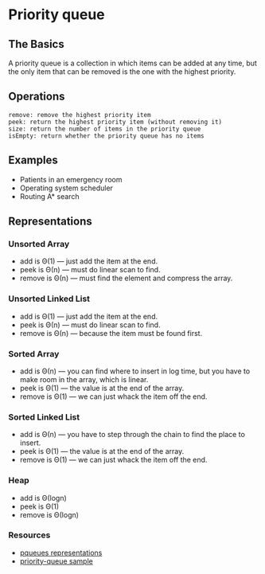 # Priority queue
## The Basics
A priority queue is a collection in which items can be added at any time, but the only item that can be removed is the one with the highest priority.

## Operations

```add(x): add item x
remove: remove the highest priority item
peek: return the highest priority item (without removing it)
size: return the number of items in the priority queue
isEmpty: return whether the priority queue has no items
```
## Examples
* Patients in an emergency room
* Operating system scheduler
* Routing A* search

## Representations
### Unsorted Array
* add is Θ(1) — just add the item at the end.
* peek is Θ(n) — must do linear scan to find.
* remove is Θ(n) — must find the element and compress the array.

### Unsorted Linked List
* add is Θ(1) — just add the item at the end.
* peek is Θ(n) — must do linear scan to find.
* remove is Θ(n) — because the item must be found first.

### Sorted Array
* add is Θ(n) — you can find where to insert in log time, but you have to make room in the array, which is linear.
* peek is Θ(1) — the value is at the end of the array.
* remove is Θ(1) — we can just whack the item off the end.

### Sorted Linked List
* add is Θ(n) — you have to step through the chain to find the place to insert.
* peek is Θ(1) — the value is at the end of the array.
* remove is Θ(1) — we can just whack the item off the end.

### Heap
* add is Θ(logn)
* peek is Θ(1)
* remove is Θ(logn)
### Resources
* [pqueues representations](https://cs.lmu.edu/~ray/notes/pqueues/)
* [priority-queue sample](https://github.com/adamhooper/js-priority-queue)
